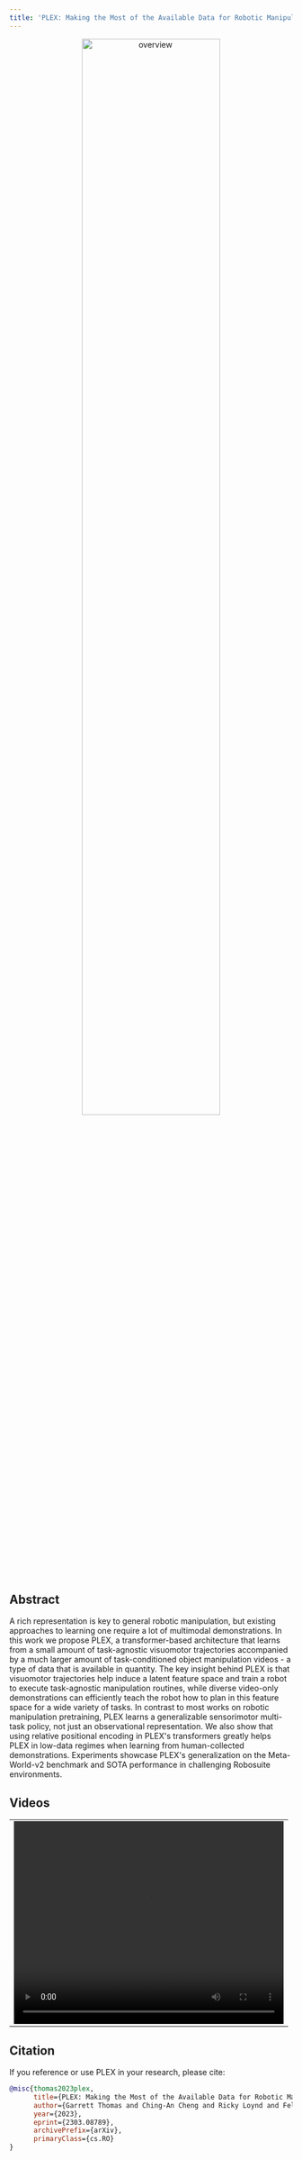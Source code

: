 ```yaml
---
title: 'PLEX: Making the Most of the Available Data for Robotic Manipulation Pretraining' layout: default
---
```


<style>thead { display: none; }</style>

<p align="center">
  <img src="https://user-images.githubusercontent.com/142258764/260571799-a4b6a97d-d694-4c86-9abe-daf636e23c41.png" alt="overview" width="70%">
</p>

## Abstract
A rich representation is key to general robotic manipulation, but existing approaches to learning one require a lot of multimodal demonstrations.
In this work we propose PLEX, a transformer-based architecture that learns from a small amount of task-agnostic visuomotor trajectories accompanied by a much larger amount of task-conditioned object manipulation videos - a type of data that is available in quantity. The key insight behind PLEX is that visuomotor trajectories help induce a latent feature space and train a robot to execute task-agnostic manipulation routines, while diverse video-only demonstrations can efficiently teach the robot how to plan in this feature space for a wide variety of tasks. In contrast to most works on robotic manipulation pretraining, PLEX learns a generalizable sensorimotor multi-task policy, not just an observational representation. We also show that using relative positional encoding in PLEX's transformers greatly helps PLEX in low-data regimes when learning from human-collected demonstrations. Experiments showcase PLEX's generalization on the Meta-World-v2 benchmark and SOTA performance in challenging Robosuite environments.

## Videos
<table>
<tr>
  <td><video width="480" height="360" src="https://user-images.githubusercontent.com/142258764/260572315-ea1c03c9-8631-465e-a275-6bc470550738.mp4" type="video/mp4" controls></video></td>
</tr>
</table>

## Citation

If you reference or use PLEX in your research, please cite:

```bibtex
@misc{thomas2023plex,
      title={PLEX: Making the Most of the Available Data for Robotic Manipulation Pretraining}, 
      author={Garrett Thomas and Ching-An Cheng and Ricky Loynd and Felipe Vieira Frujeri Vibhav Vineet and Mihai Jalobeanu and Andrey Kolobov},
      year={2023},
      eprint={2303.08789},
      archivePrefix={arXiv},
      primaryClass={cs.RO}
}
```
